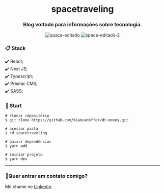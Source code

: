 <h1 align="center">spacetraveling</h1>

<h3 align="center">Blog voltado para informações sobre tecnologia.</h3>

<div align="center">

![space-editado](https://user-images.githubusercontent.com/99914904/187269698-c4caae3c-4c89-408b-ad37-c0d269a60914.png) ![space-editado-2](https://user-images.githubusercontent.com/99914904/187269861-1779afc2-cdd1-498a-8182-5012ef7daa19.png)

</div>

<h3>📋 Stack</h3>
✔️ React; <br>
✔️ Next JS; <br>
✔️ Typescript; <br>
✔️ Prismic CMS; <br>
✔️ SASS; <br>

<h3>🏁 Start</h3> 

 ```
 # clonar repositório
 $ git clone https://github.com/BiancaHoffer/dt-money.git
 
 # acessar pasta
 $ cd spacetraveling
 
 # baixar dependências
 $ yarn add
 
 # iniciar projeto
 $ yarn dev
 
```

<hr>

### 🔗Quer entrar em contato comigo?
  
Me chame no [LinkedIn](https://www.linkedin.com/in/bianca-macedo-hoffer/).
